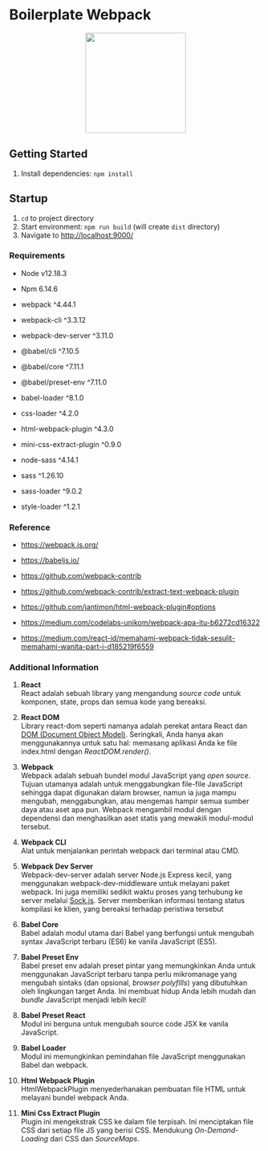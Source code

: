 
# Boilerplate Webpack

  

<div  align="center">
<a  href="https://github.com/webpack/webpack">
<img  width="200"  height="200"  vspace=""  hspace="25"  src="https://worldvectorlogo.com/logos/webpack.svg">
</a>
</div>

## Getting Started

1. Install dependencies: `npm install`

## Startup

1. `cd` to project directory
3. Start environment: `npm run build` (will create `dist` directory)
4. Navigate to [http://localhost:9000/](http://localhost:9000/)

  

### Requirements

- Node v12.18.3

- Npm 6.14.6

- webpack ^4.44.1

- webpack-cli ^3.3.12

- webpack-dev-server ^3.11.0

- @babel/cli ^7.10.5

- @babel/core ^7.11.1

- @babel/preset-env ^7.11.0

- babel-loader ^8.1.0

- css-loader ^4.2.0

- html-webpack-plugin ^4.3.0

- mini-css-extract-plugin ^0.9.0

- node-sass ^4.14.1

- sass ^1.26.10

- sass-loader ^9.0.2

- style-loader ^1.2.1

  

### Reference

  

- https://webpack.js.org/

- https://babeljs.io/

- https://github.com/webpack-contrib

- https://github.com/webpack-contrib/extract-text-webpack-plugin

- https://github.com/jantimon/html-webpack-plugin#options

- https://medium.com/codelabs-unikom/webpack-apa-itu-b6272cd16322

- https://medium.com/react-id/memahami-webpack-tidak-sesulit-memahami-wanita-part-i-d185219f6559

### Additional Information

1.  **React**  
    React adalah sebuah library yang mengandung  _source code_  untuk komponen, state, props dan semua kode yang bereaksi.
    
2.  **React DOM**  
    Library react-dom seperti namanya adalah perekat antara React dan  [DOM (Document Object Model)](https://www.w3schools.com/js/js_htmldom.asp). Seringkali, Anda hanya akan menggunakannya untuk satu hal: memasang aplikasi Anda ke file index.html dengan  _ReactDOM.render()_.
    
3.  **Webpack**  
    Webpack adalah sebuah bundel modul JavaScript yang  _open source_. Tujuan utamanya adalah untuk menggabungkan file-file JavaScript sehingga dapat digunakan dalam browser, namun ia juga mampu mengubah, menggabungkan, atau mengemas hampir semua sumber daya atau aset apa pun. Webpack mengambil modul dengan dependensi dan menghasilkan aset statis yang mewakili modul-modul tersebut.
    
4.  **Webpack CLI**  
    Alat untuk menjalankan perintah webpack dari terminal atau CMD.
    
5.  **Webpack Dev Server**  
    Webpack-dev-server adalah server Node.js Express kecil, yang menggunakan webpack-dev-middleware untuk melayani paket webpack. Ini juga memiliki sedikit waktu proses yang terhubung ke server melalui  [Sock.js](https://github.com/sockjs/). Server memberikan informasi tentang status kompilasi ke klien, yang bereaksi terhadap peristiwa tersebut
    
6.  **Babel Core**  
    Babel adalah modul utama dari Babel yang berfungsi untuk mengubah syntax JavaScript terbaru (ES6) ke vanila JavaScript (ES5).
    
7.  **Babel Preset Env**  
    Babel preset env adalah preset pintar yang memungkinkan Anda untuk menggunakan JavaScript terbaru tanpa perlu mikromanage yang mengubah sintaks (dan opsional,  _browser polyfills_) yang dibutuhkan oleh lingkungan target Anda. Ini membuat hidup Anda lebih mudah dan  _bundle_  JavaScript menjadi lebih kecil!
    
8.  **Babel Preset React**  
    Modul ini berguna untuk mengubah source code JSX ke vanila JavaScript.
    
9.  **Babel Loader**  
    Modul ini memungkinkan pemindahan file JavaScript menggunakan Babel dan webpack.
    
10.  **Html Webpack Plugin**  
    HtmlWebpackPlugin menyederhanakan pembuatan file HTML untuk melayani bundel webpack Anda.
    
11.  **Mini Css Extract Plugin**  
    Plugin ini mengekstrak CSS ke dalam file terpisah. Ini menciptakan file CSS dari setiap file JS yang berisi CSS. Mendukung  _On-Demand-Loading_  dari CSS dan  _SourceMaps_.
